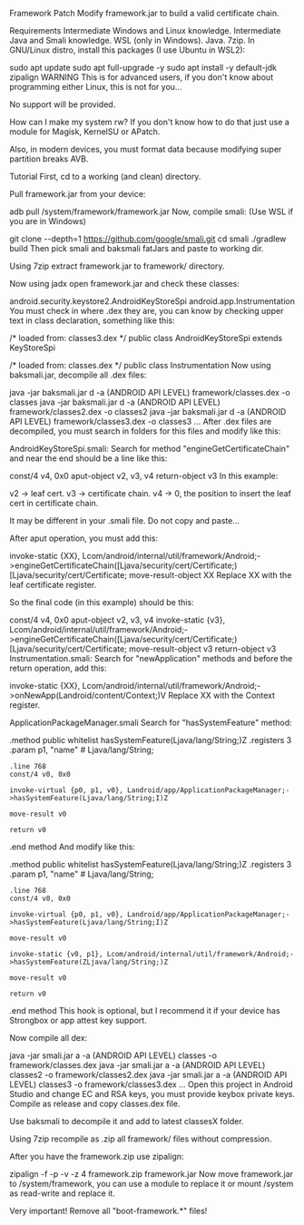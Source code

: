 Framework Patch
Modify framework.jar to build a valid certificate chain.

Requirements
Intermediate Windows and Linux knowledge.
Intermediate Java and Smali knowledge.
WSL (only in Windows).
Java.
7zip.
In GNU/Linux distro, install this packages (I use Ubuntu in WSL2):

sudo apt update
sudo apt full-upgrade -y
sudo apt install -y default-jdk zipalign
WARNING
This is for advanced users, if you don't know about programming either Linux, this is not for you...

No support will be provided.

How can I make my system rw?
If you don't know how to do that just use a module for Magisk, KernelSU or APatch.

Also, in modern devices, you must format data because modifying super partition breaks AVB.

Tutorial
First, cd to a working (and clean) directory.

Pull framework.jar from your device:

adb pull /system/framework/framework.jar
Now, compile smali: (Use WSL if you are in Windows)

git clone --depth=1 https://github.com/google/smali.git
cd smali
./gradlew build
Then pick smali and baksmali fatJars and paste to working dir.

Using 7zip extract framework.jar to framework/ directory.

Now using jadx open framework.jar and check these classes:

android.security.keystore2.AndroidKeyStoreSpi
android.app.Instrumentation
You must check in where .dex they are, you can know by checking upper text in class declaration, something like this:

/* loaded from: classes3.dex */
public class AndroidKeyStoreSpi extends KeyStoreSpi

/* loaded from: classes.dex */
public class Instrumentation 
Now using baksmali.jar, decompile all .dex files:

java -jar baksmali.jar d -a (ANDROID API LEVEL) framework/classes.dex -o classes
java -jar baksmali.jar d -a (ANDROID API LEVEL) framework/classes2.dex -o classes2
java -jar baksmali.jar d -a (ANDROID API LEVEL) framework/classes3.dex -o classes3
...
After .dex files are decompiled, you must search in folders for this files and modify like this:

AndroidKeyStoreSpi.smali:
Search for method "engineGetCertificateChain" and near the end should be a line like this:

const/4 v4, 0x0
aput-object v2, v3, v4
return-object v3
In this example:

v2 -> leaf cert. v3 -> certificate chain. v4 -> 0, the position to insert the leaf cert in certificate chain.

It may be different in your .smali file. Do not copy and paste...

After aput operation, you must add this:

invoke-static {XX}, Lcom/android/internal/util/framework/Android;->engineGetCertificateChain([Ljava/security/cert/Certificate;)[Ljava/security/cert/Certificate;
move-result-object XX
Replace XX with the leaf certificate register.

So the final code (in this example) should be this:

const/4 v4, 0x0
aput-object v2, v3, v4
invoke-static {v3}, Lcom/android/internal/util/framework/Android;->engineGetCertificateChain([Ljava/security/cert/Certificate;)[Ljava/security/cert/Certificate;
move-result-object v3
return-object v3
Instrumentation.smali:
Search for "newApplication" methods and before the return operation, add this:

invoke-static {XX}, Lcom/android/internal/util/framework/Android;->onNewApp(Landroid/content/Context;)V
Replace XX with the Context register.

ApplicationPackageManager.smali
Search for "hasSystemFeature" method:

.method public whitelist hasSystemFeature(Ljava/lang/String;)Z
    .registers 3
    .param p1, "name"    # Ljava/lang/String;

    .line 768
    const/4 v0, 0x0

    invoke-virtual {p0, p1, v0}, Landroid/app/ApplicationPackageManager;->hasSystemFeature(Ljava/lang/String;I)Z

    move-result v0

    return v0
.end method
And modify like this:

.method public whitelist hasSystemFeature(Ljava/lang/String;)Z
    .registers 3
    .param p1, "name"    # Ljava/lang/String;

    .line 768
    const/4 v0, 0x0

    invoke-virtual {p0, p1, v0}, Landroid/app/ApplicationPackageManager;->hasSystemFeature(Ljava/lang/String;I)Z

    move-result v0

    invoke-static {v0, p1}, Lcom/android/internal/util/framework/Android;->hasSystemFeature(ZLjava/lang/String;)Z

    move-result v0

    return v0
.end method
This hook is optional, but I recommend it if your device has Strongbox or app attest key support.

Now compile all dex:

java -jar smali.jar a -a (ANDROID API LEVEL) classes -o framework/classes.dex
java -jar smali.jar a -a (ANDROID API LEVEL) classes2 -o framework/classes2.dex
java -jar smali.jar a -a (ANDROID API LEVEL) classes3 -o framework/classes3.dex
...
Open this project in Android Studio and change EC and RSA keys, you must provide keybox private keys. Compile as release and copy classes.dex file.

Use baksmali to decompile it and add to latest classesX folder.

Using 7zip recompile as .zip all framework/ files without compression.

After you have the framework.zip use zipalign:

zipalign -f -p -v -z 4 framework.zip framework.jar
Now move framework.jar to /system/framework, you can use a module to replace it or mount /system as read-write and replace it.

Very important! Remove all "boot-framework.*" files!
